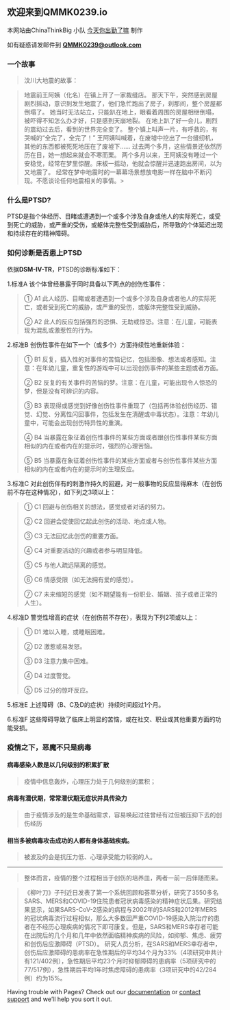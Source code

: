 ## 欢迎来到QMMK0239.io

本网站由ChinaThinkBig 小队 [今天你出勤了嘛](http://www.chinathinksbig.org/team/domain/898854) 制作

如有疑惑请发邮件到 **QMMK0239@outlook.com**

### 一个故事

> 汶川大地震的故事：

> 地震前王阿姨（化名）在镇上开了一家裁缝店。
那天下午，突然感到房屋剧烈摇动，意识到发生地震了，他们急忙跑出了房子，刹那间，整个房屋都倒塌了。
她当时无法站立，只能趴在地上，眼看着周围的房屋相继倒塌，被吓得不知怎么办才好，只是感到天崩地裂。
在地上趴了好一会儿，剧烈的震动过去后，看到的世界完全变了。
整个镇上叫声一片，有呼救的，有哭喊的“全完了，全完了！”
王阿姨叫喊着，在废墟中挖出了一台缝纫机，其他的东西都被死死地压在了废墟下……
过去两个多月，这些情景还依然历历在目，她一想起来就会不寒而栗。
两个多月以来，王阿姨没有睡过一个安稳觉，经常在梦里惊醒。床板一摇动，他就会惊醒并迅速跑出房间，以为又地震了。
经常在梦中地震时的一幕幕场景想放电影一样在脑中不断闪现。不愿谈论任何地震相关的事情。>
### 什么是PTSD?

PTSD是指个体经历、目睹或遭遇到一个或多个涉及自身或他人的实际死亡，或受到死亡的威胁，或严重的受伤，或躯体完整性受到威胁后，所导致的个体延迟出现和持续存在的精神障碍。

### 如何诊断是否患上PTSD

依据**DSM-Ⅳ-TR**，PTSD的诊断标准如下：

1.标准A
该个体曾经暴露于同时具备以下两点的创伤性事件：

> ① A1 此人经历、目睹或者遭遇到一个或多个涉及自身或者他人的实际死亡，或者受到死亡的威胁，或严重的受伤，或躯体完整性受到威胁。
> 
> ② A2 此人的反应包括强烈的恐惧、无助或惊恐。注意：在儿童，可能表现为混乱或激惹性的行为。

2.标准B
创伤性事件在如下一个（或多个）方面持续性地重新体验：

> ① B1 反复，插入性的对事件的苦恼记忆，包括图像、想法或者感知。注意：在年幼儿童，重复性的游戏中可以出现创伤事件的某些主题或者方面。
> 
> ② B2 反复的有关事件的苦恼的梦。注意：在儿童，可能出现令人惊恐的梦，但是没有可辨识的内容。
> 
> ③ B3 表现得或感觉到好像创伤性事件重现了（包括再体验创伤经历、错觉、幻觉、分离性闪回事件，包括发生在清醒或中毒状态）。注意：年幼儿童中，可能会出现创伤特异性的重演。
> 
> ④ B4 当暴露在象征着创伤性事件的某些方面或者跟创伤性事件某些方面相似的内在或者内在的提示时，强烈的心理苦恼。
> 
> ⑤ B5 当暴露在象征着创伤性事件的某些方面或者与创伤性事件某些方面相似的内在或者内在的提示时的生理反应。

3.标准C
对此创伤伴有的刺激作持久的回避，对一般事物的反应显得麻木（在创伤前不存在这种情况），如下列之3项以上：
> ① C1 回避与创伤相关的想法，感觉或者对话的努力。
> 
> ② C2 回避会促使回忆起此创伤的活动、地点或人物。
> 
> ③ C3 无法回忆此创伤的重要方面。
> 
> ④ C4 对重要活动的兴趣或者参与明显降低。
> 
> ⑤ C5 与他人疏远隔离的感觉。
> 
> ⑥ C6 情感受限（如无法拥有爱的感觉）。
> 
> ⑦ C7 未来缩短的感觉（如不期望能有一份职业、婚姻、孩子或者正常的人生）。

4.标准D
警觉性增高的症状（在创伤前不存在），表现为下列2项或以上：
> ① D1 难以入睡，或睡眠困难。
> 
> ② D2 激惹或易发怒。
> 
> ③ D3 注意力集中困难。
> 
> ④ D4 过度警觉。
> 
> ⑤ D5 过分的惊吓反应。

5.标准E
上述障碍（B、C及D的症状）持续时间超过1个月。

6.标准F
这些障碍导致了临床上明显的苦恼，或在社交、职业或其他重要方面的功能受损。



### 疫情之下，恶魔不只是病毒

#### 病毒感染人数是以几何级别的积累扩散

> 疫情中信息轰炸，心理压力处于几何级别的累积；

#### 病毒有潜伏期，常常潜伏期无症状并具传染力

> 由于疫情涉及的是生命基础需求，容易唤起过往曾经有过但被压抑下去的创伤经历

#### 相当多被病毒攻击成功的人都有身体基础疾病。

> 被波及的会是抗压力低、心理承受能力较弱的人。

---

> 整体而言，疫情的整个过程相当于创伤的培养皿，两者一前一后伴随而来。
 
> 《柳叶刀》子刊近日发表了第一个系统回顾和荟萃分析，研究了3550多名SARS、MERS和COVID-19住院患者冠状病毒感染的精神症状后果。研究结果显示，如果SARS-CoV-2感染的病程与2002年的SARS和2012年MERS的冠状病毒流行过程相似，那么大多数因严重COVID-19感染入院治疗的患者在不经历心理疾病的情况下即可康复。但是，SARS和MERS幸存者可能在出院后的几个月和几年中依然面临精神疾病的风险，如抑郁、焦虑、疲劳和创伤后应激障碍（PTSD）。
> 研究人员分析，在SARS和MERS幸存者中，创伤后应激障碍的患病率在急性期后的平均34个月为33%（4项研究中共计有121/402例），急性期后平均23个月时抑郁障碍的患病率（5项研究中的77/517例），急性期后平均1年时焦虑障碍的患病率（3项研究中的42/284例）约为15%。




Having trouble with Pages? Check out our [documentation](https://docs.github.com/categories/github-pages-basics/) or [contact support](https://support.github.com/contact) and we’ll help you sort it out.
